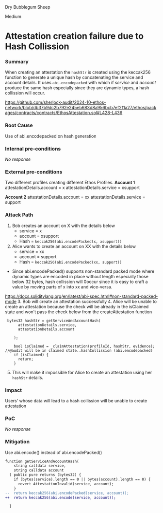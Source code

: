 Dry Bubblegum Sheep

Medium

# Attestation creation  failure due to Hash Collission

### Summary

When creating an attestation the `hashStr` is created using the keccak256 function to generate a unique hash by concatenating the service and account details. It uses `abi.encodepacked` with which if *service* and *account* produce the same hash especially since they are dynamic types, a hash collission will occur.

https://github.com/sherlock-audit/2024-10-ethos-network/blob/db37b9dc2b792e245eb683d8a956bcb7ef2f1a27/ethos/packages/contracts/contracts/EthosAttestation.sol#L428-L436

### Root Cause

Use of abi.encodepacked on hash generation

### Internal pre-conditions

_No response_

### External pre-conditions

Two different profiles creating different Ethos Profiles.
**Account 1**
  attestationDetails.account = x
  attestationDetails.service = xsupport

**Account 2**
  attestationDetails.account = xx
  attestationDetails.service = support


### Attack Path

1. Bob creates an account on X with the details below
    - service = x
    - account = xsupport
    - Hash = `keccak256(abi.encodePacked(x, xsupport))`
2. Alice wants to create an account on XX with the details below
    - service = xx
    - account = support
    - Hash = `keccak256(abi.encodePacked(xx, support))`
- Since abi.encodePacked() supports non-standard packed mode where dynamic types are encoded in place without length especially those below 32 bytes, hash collission will 0occur since it is easy to craft a value by moving parts of x into xx and vice-versa.

https://docs.soliditylang.org/en/latest/abi-spec.html#non-standard-packed-mode
3. Bob will create an attestation successfully 
4. Alice will be unable to create an attestation because the check will be already in the isClaimed state and won't pass the check below from the createAttestation function
```solidity
 bytes32 hashStr = getServiceAndAccountHash(
      attestationDetails.service, 
      attestationDetails.account  
     
    );

    bool isClaimed = _claimAttestation(profileId, hashStr, evidence); //@audit will be in claimed state..hashCollission (abi.encodepacked)
    if (isClaimed) {
      return;
    }

```

5. This will make it impossible for Alice to create an attestation using her `hashStr` details.


### Impact

Users' whose data will lead to a hash collission will be unable to create attestation


### PoC

_No response_

### Mitigation

Use abi.encode() instead of abi.encodePacked()

```diff
function getServiceAndAccountHash(
    string calldata service,
    string calldata account
  ) public pure returns (bytes32) {
    if (bytes(service).length == 0 || bytes(account).length == 0) {
      revert AttestationInvalid(service, account);
    }
--  return keccak256(abi.encodePacked(service, account));
++  return keccak256(abi.encode(service, account));

  }

```